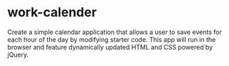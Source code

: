 # work-calender
Create a simple calendar application that allows a user to save events for each hour of the day by modifying starter code. This app will run in the browser and feature dynamically updated HTML and CSS powered by jQuery.
